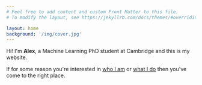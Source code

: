 ```yaml
---
# Feel free to add content and custom Front Matter to this file.
# To modify the layout, see https://jekyllrb.com/docs/themes/#overriding-theme-defaults

layout: home
background: '/img/cover.jpg'
---
```


Hi! I'm **Alex**, a Machine Learning PhD student at Cambridge and this is my website. 

If for some reason you're interested in [who I am](/about) or [what I do](/research) then you've come to the right place.


